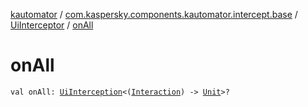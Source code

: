 [kautomator](../../index.md) / [com.kaspersky.components.kautomator.intercept.base](../index.md) / [UiInterceptor](index.md) / [onAll](./on-all.md)

# onAll

`val onAll: `[`UiInterception`](../-ui-interception/index.md)`<(`[`Interaction`](index.md#Interaction)`) -> `[`Unit`](https://kotlinlang.org/api/latest/jvm/stdlib/kotlin/-unit/index.html)`>?`